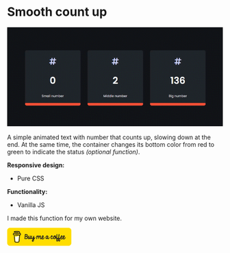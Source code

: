 # Smooth count up

![Ukazka](/img/countup.gif)

A simple animated text with number that counts up, slowing down at the end. At the same time, the container changes its bottom color from red to green to indicate the status *(optional function)*.

**Responsive design:**
- Pure CSS

**Functionality:**
- Vanilla JS

I made this function for my own website.

<img src="img/bmc-button.png" alt="drawing" width="150"/>